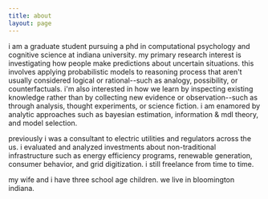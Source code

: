 ```yaml
---
title: about
layout: page
---
```


<p>i am a graduate student pursuing a phd in computational psychology and cognitive science at indiana university. my primary research interest is investigating how people make predictions about uncertain situations. this involves applying probabilistic models to reasoning process that aren't usually considered logical or rational--such as analogy, possibility, or counterfactuals. i'm also interested in how we learn by inspecting existing knowledge rather than by collecting new evidence or observation--such as through analysis, thought experiments, or science fiction. i am enamored by analytic approaches such as bayesian estimation, information & mdl theory, and model selection.</p>

<p>previously i was a consultant to electric utilities and regulators across the us. i evaluated and analyzed investments about non-traditional infrastructure such as energy efficiency programs, renewable generation, consumer behavior, and grid digitization. i still freelance from time to time.</p>

<p>my wife and i have three school age children. we live in bloomington indiana. </p>

<!---
<h2>Skills</h2>
<ul class="skill-list">
	<li>HTML - Jade - Haml - Erb</li>
	<li>Responsive (Mobile First)</li>
	<li>CSS (Stylus, Sass, Less)</li>
	<li>Css Frameworks (Bootstrap, Foundation)</li>
	<li>Javascript (Design Patterns, Testes)</li>
	<li>NodeJS</li>
	<li>AngularJS - ReactJS</li>
	<li>Grunt - Gulp - Yeoman</li>
	<li>Git</li>
	<li>PHP</li>
	<li>Python</li>
	<li>MySQL - MongoDB</li>
	<li>Scrum and Kanban</li>
	<li>TDD e Continuous Integration</li>
</ul>
-->

